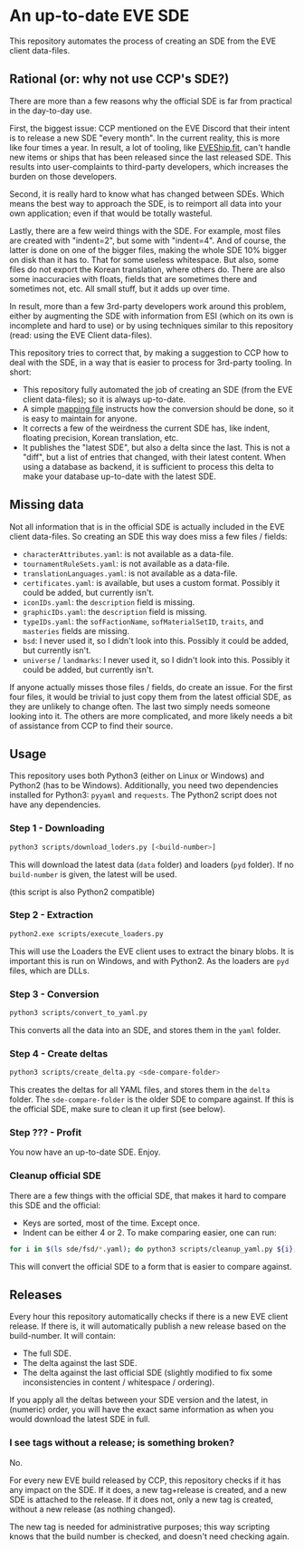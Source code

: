 # An up-to-date EVE SDE

This repository automates the process of creating an SDE from the EVE client data-files.

## Rational (or: why not use CCP's SDE?)

There are more than a few reasons why the official SDE is far from practical in the day-to-day use.

First, the biggest issue: CCP mentioned on the EVE Discord that their intent is to release a new SDE "every month".
In the current reality, this is more like four times a year.
In result, a lot of tooling, like [EVEShip.fit](https://eveship.fit), can't handle new items or ships that has been released since the last released SDE.
This results into user-complaints to third-party developers, which increases the burden on those developers.

Second, it is really hard to know what has changed between SDEs.
Which means the best way to approach the SDE, is to reimport all data into your own application; even if that would be totally wasteful.

Lastly, there are a few weird things with the SDE.
For example, most files are created with "indent=2", but some with "indent=4".
And of course, the latter is done on one of the bigger files, making the whole SDE 10% bigger on disk than it has to.
That for some useless whitespace.
But also, some files do not export the Korean translation, where others do.
There are also some inaccuracies with floats, fields that are sometimes there and sometimes not, etc.
All small stuff, but it adds up over time.

In result, more than a few 3rd-party developers work around this problem, either by augmenting the SDE with information from ESI (which on its own is incomplete and hard to use) or by using techniques similar to this repository (read: using the EVE Client data-files).

This repository tries to correct that, by making a suggestion to CCP how to deal with the SDE, in a way that is easier to process for 3rd-party tooling.
In short:
- This repository fully automated the job of creating an SDE (from the EVE client data-files); so it is always up-to-date.
- A simple [mapping file](./mapping.yaml) instructs how the conversion should be done, so it is easy to maintain for anyone.
- It corrects a few of the weirdness the current SDE has, like indent, floating precision, Korean translation, etc.
- It publishes the "latest SDE", but also a delta since the last. This is not a "diff", but a list of entries that changed, with their latest content.
  When using a database as backend, it is sufficient to process this delta to make your database up-to-date with the latest SDE.

## Missing data

Not all information that is in the official SDE is actually included in the EVE client data-files.
So creating an SDE this way does miss a few files / fields:

- `characterAttributes.yaml`: is not available as a data-file.
- `tournamentRuleSets.yaml`: is not available as a data-file.
- `translationLanguages.yaml`: is not available as a data-file.
- `certificates.yaml`: is available, but uses a custom format.
  Possibly it could be added, but currently isn't.
- `iconIDs.yaml`: the `description` field is missing.
- `graphicIDs.yaml`: the `description` field is missing.
- `typeIDs.yaml`: the `sofFactionName`, `sofMaterialSetID`, `traits`, and `masteries` fields are missing.
- `bsd`: I never used it, so I didn't look into this.
  Possibly it could be added, but currently isn't.
- `universe` / `landmarks`: I never used it, so I didn't look into this.
  Possibly it could be added, but currently isn't.

If anyone actually misses those files / fields, do create an issue.
For the first four files, it would be trivial to just copy them from the latest official SDE, as they are unlikely to change often.
The last two simply needs someone looking into it.
The others are more complicated, and more likely needs a bit of assistance from CCP to find their source.

## Usage

This repository uses both Python3 (either on Linux or Windows) and Python2 (has to be Windows).
Additionally, you need two dependencies installed for Python3: `pyyaml` and `requests`.
The Python2 script does not have any dependencies.

### Step 1 - Downloading

```bash
python3 scripts/download_loders.py [<build-number>]
```

This will download the latest data (`data` folder) and loaders (`pyd` folder).
If no `build-number` is given, the latest will be used.

(this script is also Python2 compatible)

### Step 2 - Extraction

```bash
python2.exe scripts/execute_loaders.py
```

This will use the Loaders the EVE client uses to extract the binary blobs.
It is important this is run on Windows, and with Python2.
As the loaders are `pyd` files, which are DLLs.

### Step 3 - Conversion

```bash
python3 scripts/convert_to_yaml.py
```

This converts all the data into an SDE, and stores them in the `yaml` folder.

### Step 4 - Create deltas

```bash
python3 scripts/create_delta.py <sde-compare-folder>
```

This creates the deltas for all YAML files, and stores them in the `delta` folder.
The `sde-compare-folder` is the older SDE to compare against.
If this is the official SDE, make sure to clean it up first (see below).

### Step ??? - Profit

You now have an up-to-date SDE.
Enjoy.

### Cleanup official SDE

There are a few things with the official SDE, that makes it hard to compare this SDE and the official:
- Keys are sorted, most of the time. Except once.
- Indent can be either 4 or 2.
To make comparing easier, one can run:

```bash
for i in $(ls sde/fsd/*.yaml); do python3 scripts/cleanup_yaml.py ${i}; done
```

This will convert the official SDE to a form that is easier to compare against.

## Releases

Every hour this repository automatically checks if there is a new EVE client release.
If there is, it will automatically publish a new release based on the build-number.
It will contain:
- The full SDE.
- The delta against the last SDE.
- The delta against the last official SDE (slightly modified to fix some inconsistencies in content / whitespace / ordering).

If you apply all the deltas between your SDE version and the latest, in (numeric) order, you will have the exact same information as when you would download the latest SDE in full.

### I see tags without a release; is something broken?

No.

For every new EVE build released by CCP, this repository checks if it has any impact on the SDE.
If it does, a new tag+release is created, and a new SDE is attached to the release.
If it does not, only a new tag is created, without a new release (as nothing changed).

The new tag is needed for administrative purposes; this way scripting knows that the build number is checked, and doesn't need checking again.
